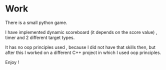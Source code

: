 # Work


There is a small python game.

I have implemented dynamic scoreboard (it depends on the score value) , timer and 2 different target types.

It has no oop principles used , because I did not have that skills then, but after this I worked on a different C++ project in which I used oop principles.

Enjoy ! 
